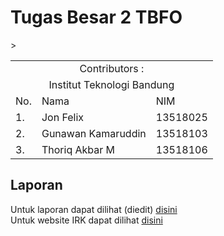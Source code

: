 # Tugas Besar 2 TBFO

<table>
    <tr>
        <td colspan=3 align="center">Contributors :</td>
    </tr>
    <tr>
        <td colspan=3 align="center">Institut Teknologi Bandung</td>
    </tr>
    <tr>
        <td>No.</td>
        <td>Nama</td>
        <td>NIM</td>>
    </tr>
    <tr>
        <td>1.</td>
        <td>Jon Felix</td>
        <td>13518025</td>
    </tr>
    <tr>
        <td>2.</td>
        <td>Gunawan Kamaruddin</td>
        <td>13518103</td>
    </tr>
    <tr>
        <td>3.</td>
        <td>Thoriq Akbar M</td>
        <td>13518106</td>
    </tr>
</table>

## Laporan

Untuk laporan dapat dilihat (diedit) [disini](https://docs.google.com/document/d/1Ksd6sgLSNxuogbfTeBj4lmX0nOqXF2e3NhpsVeTRTG4/edit?usp=sharing)  
Untuk website IRK dapat dilihat [disini](https://irklab.site/)  


<!-- ## Mental Support
![alt text](https://i.imgur.com/rqP8T6O.jpg "Best Girl") -->
